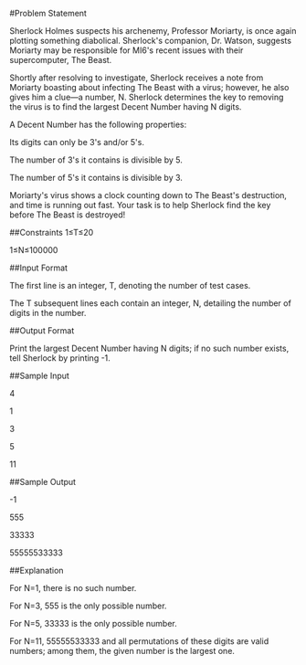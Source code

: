 #Problem Statement

Sherlock Holmes suspects his archenemy, Professor Moriarty, is once again plotting something diabolical. Sherlock's companion, Dr. Watson, suggests Moriarty may be responsible for MI6's recent issues with their supercomputer, The Beast.

Shortly after resolving to investigate, Sherlock receives a note from Moriarty boasting about infecting The Beast with a virus; however, he also gives him a clue—a number, N. Sherlock determines the key to removing the virus is to find the largest Decent Number having N digits.

A Decent Number has the following properties:

Its digits can only be 3's and/or 5's.

The number of 3's it contains is divisible by 5.

The number of 5's it contains is divisible by 3.

Moriarty's virus shows a clock counting down to The Beast's destruction, and time is running out fast. Your task is to help Sherlock find the key before The Beast is destroyed!

##Constraints
1≤T≤20

1≤N≤100000


##Input Format

The first line is an integer, T, denoting the number of test cases.

The T subsequent lines each contain an integer, N, detailing the number of digits in the number.

##Output Format

Print the largest Decent Number having N digits; if no such number exists, tell Sherlock by printing -1.

##Sample Input

4

1

3

5

11

##Sample Output

-1

555

33333

55555533333

##Explanation

For N=1, there is no such number.

For N=3, 555 is the only possible number.

For N=5, 33333 is the only possible number.

For N=11, 55555533333 and all permutations of these digits are valid numbers; among them, the given number is the largest one.


